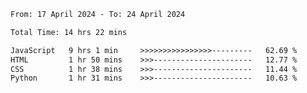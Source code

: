 <!--START_SECTION:waka-->

```txt
From: 17 April 2024 - To: 24 April 2024

Total Time: 14 hrs 22 mins

JavaScript   9 hrs 1 min     >>>>>>>>>>>>>>>>---------   62.69 %
HTML         1 hr 50 mins    >>>----------------------   12.77 %
CSS          1 hr 38 mins    >>>----------------------   11.44 %
Python       1 hr 31 mins    >>>----------------------   10.63 %
```

<!--END_SECTION:waka-->
